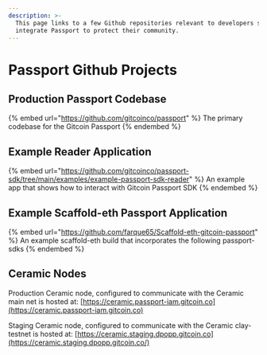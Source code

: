 ```yaml
---
description: >-
  This page links to a few Github repositories relevant to developers seeking to
  integrate Passport to protect their community.
---
```


# Passport Github Projects

## Production Passport Codebase

{% embed url="https://github.com/gitcoinco/passport" %}
The primary codebase for the Gitcoin Passport
{% endembed %}

## Example Reader Application

{% embed url="https://github.com/gitcoinco/passport-sdk/tree/main/examples/example-passport-sdk-reader" %}
An example app that shows how to interact with Gitcoin Passport SDK
{% endembed %}

## Example Scaffold-eth Passport Application

{% embed url="https://github.com/farque65/Scaffold-eth-gitcoin-passport" %}
An example scaffold-eth build that incorporates the following passport-sdks
{% endembed %}

## Ceramic Nodes

Production Ceramic node, configured to communicate with the Ceramic main net is hosted at: [https://ceramic.passport-iam.gitcoin.co](https://ceramic.passport-iam.gitcoin.co)

Staging Ceramic node, configured to communicate with the Ceramic clay-testnet is hosted at: [https://ceramic.staging.dpopp.gitcoin.co](https://ceramic.staging.dpopp.gitcoin.co/)
